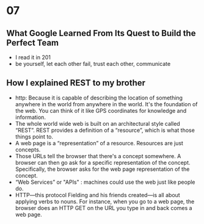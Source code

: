 # 07 

## What Google Learned From Its Quest to Build the Perfect Team
- I read it in 201
- be yourself, let each other fail, trust each other, communicate


## How I explained REST to my brother
- http: Because it is capable of describing the location of something anywhere in the world from anywhere in the world. It's the foundation of the web. You can think of it like GPS coordinates for knowledge and information.
- The whole world wide web is built on an architectural style called “REST”. REST provides a definition of a “resource”, which is what those things point to.
- A web page is a “representation” of a resource. Resources are just concepts.
- Those URLs tell the browser that there's a concept somewhere. A browser can then go ask for a specific representation of the concept. Specifically, the browser asks for the web page representation of the concept.
- “Web Services” or "APIs" : machines could use the web just like people do.
- HTTP—this protocol Fielding and his friends created—is all about applying verbs to nouns. For instance, when you go to a web page, the browser does an HTTP GET on the URL you type in and back comes a web page.